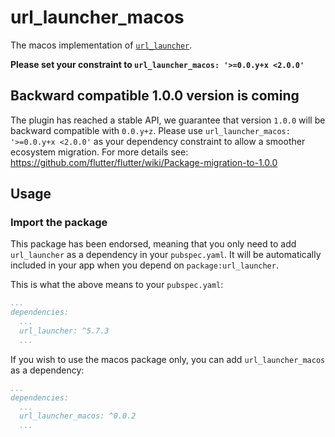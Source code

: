 # url_launcher_macos

The macos implementation of [`url_launcher`][1].

**Please set your constraint to `url_launcher_macos: '>=0.0.y+x <2.0.0'`**

## Backward compatible 1.0.0 version is coming
The plugin has reached a stable API, we guarantee that version `1.0.0` will be backward compatible with `0.0.y+z`.
Please use `url_launcher_macos: '>=0.0.y+x <2.0.0'` as your dependency constraint to allow a smoother ecosystem migration.
For more details see: https://github.com/flutter/flutter/wiki/Package-migration-to-1.0.0

## Usage

### Import the package

This package has been endorsed, meaning that you only need to add `url_launcher`
as a dependency in your `pubspec.yaml`. It will be automatically included in your app
when you depend on `package:url_launcher`.

This is what the above means to your `pubspec.yaml`:

```yaml
...
dependencies:
  ...
  url_launcher: ^5.7.3
  ...
```

If you wish to use the macos package only, you can add  `url_launcher_macos` as a
dependency:

```yaml
...
dependencies:
  ...
  url_launcher_macos: ^0.0.2
  ...
```

[1]: ../url_launcher/url_launcher
